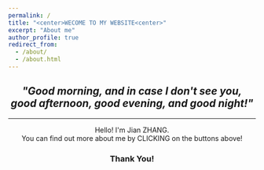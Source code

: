 ```yaml
---
permalink: /
title: "<center>WECOME TO MY WEBSITE<center>"
excerpt: "About me"
author_profile: true
redirect_from:
  - /about/
  - /about.html
---
```






## <center>_"Good morning, and in case I don't see you, good afternoon, good evening, and good night!"_</center> ##               
***

<center>Hello! I'm Jian ZHANG.</center>      
<center>You can find out more about me by CLICKING on the buttons above!</center>            





### <center>Thank You!</center> ###
